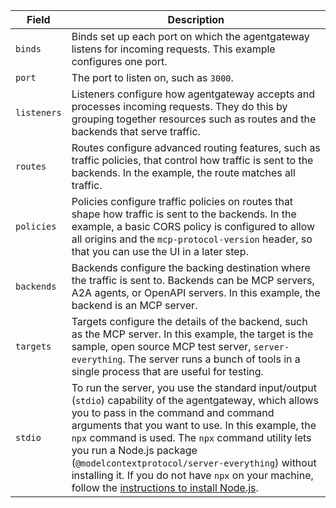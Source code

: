 | Field | Description |
| ----- | ----------- |
| `binds` | Binds set up each port on which the agentgateway listens for incoming requests. This example configures one port. |
| `port` | The port to listen on, such as `3000`. |
| `listeners` | Listeners configure how agentgateway accepts and processes incoming requests. They do this by grouping together resources such as routes and the backends that serve traffic. |
| `routes` | Routes configure advanced routing features, such as traffic policies, that control how traffic is sent to the backends. In the example, the route matches all traffic. |
| `policies` | Policies configure traffic policies on routes that shape how traffic is sent to the backends. In the example, a basic CORS policy is configured to allow all origins and the `mcp-protocol-version` header, so that you can use the UI in a later step. |
| `backends` | Backends configure the backing destination where the traffic is sent to. Backends can be MCP servers, A2A agents, or OpenAPI servers. In this example, the backend is an MCP server. |
| `targets` | Targets configure the details of the backend, such as the MCP server. In this example, the target is the sample, open source MCP test server, `server-everything`. The server runs a bunch of tools in a single process that are useful for testing. |
| `stdio` | To run the server, you use the standard input/output (`stdio`) capability of the agentgateway, which allows you to pass in the command and command arguments that you want to use. In this example, the `npx` command is used. The `npx` command utility lets you run a Node.js package (`@modelcontextprotocol/server-everything`) without installing it. If you do not have `npx` on your machine, follow the [instructions to install Node.js](https://nodejs.org/en/download). |